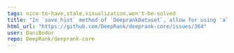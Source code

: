 ```yaml
---
tags: nice-to-have,stale,visualization,won't-be-solved
title: "In `save_hist` method of `DeeprankDataset`, allow for using 'all' as input for `features` and then automatically split into multiple graphs"
html_url: "https://github.com/DeepRank/deeprank-core/issues/364"
user: DaniBodor
repo: DeepRank/deeprank-core
---
```



